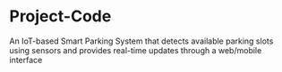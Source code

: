 # Project-Code
An IoT-based Smart Parking System that detects available parking slots using sensors and provides real-time updates through a web/mobile interface
